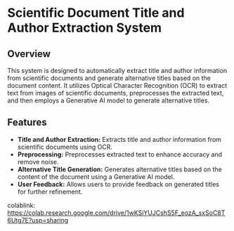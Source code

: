 
# Scientific Document Title and Author Extraction System

## Overview
This system is designed to automatically extract title and author information from scientific documents and generate alternative titles based on the document content. It utilizes Optical Character Recognition (OCR) to extract text from images of scientific documents, preprocesses the extracted text, and then employs a Generative AI model to generate alternative titles.

## Features
- **Title and Author Extraction:** Extracts title and author information from scientific documents using OCR.
- **Preprocessing:** Preprocesses extracted text to enhance accuracy and remove noise.
- **Alternative Title Generation:** Generates alternative titles based on the content of the document using a Generative AI model.
- **User Feedback:** Allows users to provide feedback on generated titles for further refinement.

colablink: https://colab.research.google.com/drive/1wKSiYUJCshS5F_eozA_sxSoC8T6Utg7E?usp=sharing
